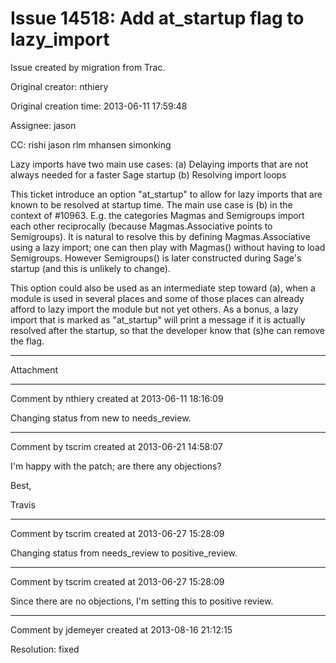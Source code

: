 # Issue 14518: Add at_startup flag to lazy_import

Issue created by migration from Trac.

Original creator: nthiery

Original creation time: 2013-06-11 17:59:48

Assignee: jason

CC:  rishi jason rlm mhansen simonking

Lazy imports have two main use cases:
(a) Delaying imports that are not always needed for a faster Sage startup
(b) Resolving import loops

This ticket introduce an option "at_startup" to allow for lazy imports
that are known to be resolved at startup time. The main use case is
(b) in the context of #10963. E.g. the categories Magmas and
Semigroups import each other reciprocally (because Magmas.Associative
points to Semigroups). It is natural to resolve this by defining
Magmas.Associative using a lazy import; one can then play with
Magmas() without having to load Semigroups. However Semigroups() is
later constructed during Sage's startup (and this is unlikely to
change).

This option could also be used as an intermediate step toward (a),
when a module is used in several places and some of those places can
already afford to lazy import the module but not yet others. As a
bonus, a lazy import that is marked as "at_startup" will print a
message if it is actually resolved after the startup, so that the
developer know that (s)he can remove the flag.



---

Attachment


---

Comment by nthiery created at 2013-06-11 18:16:09

Changing status from new to needs_review.


---

Comment by tscrim created at 2013-06-21 14:58:07

I'm happy with the patch; are there any objections?

Best,

Travis


---

Comment by tscrim created at 2013-06-27 15:28:09

Changing status from needs_review to positive_review.


---

Comment by tscrim created at 2013-06-27 15:28:09

Since there are no objections, I'm setting this to positive review.


---

Comment by jdemeyer created at 2013-08-16 21:12:15

Resolution: fixed
